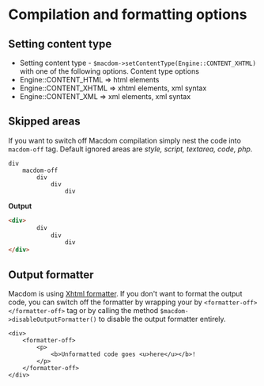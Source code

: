 # Compilation and formatting options

## Setting content type
- Setting content type - `$macdom->setContentType(Engine::CONTENT_XHTML)` with one of the following options.
Content type options
 - Engine::CONTENT_HTML => html elements
 - Engine::CONTENT_XHTML => xhtml elements, xml syntax
 - Engine::CONTENT_XML => xml elements, xml syntax

## Skipped areas
If you want to switch off Macdom compilation simply nest the code into `macdom-off` tag.
Default ignored areas are *style, script, textarea, code, php*.

````
div
    macdom-off
        div
            div
                div
````

**Output**
```` html
<div>
        div
            div
                div
</div>
````

## Output formatter
Macdom is using [Xhtml formatter](https://github.com/Machy8/xhtml-formatter). 
If you don't want to format the output code, you can switch off the formatter
by wrapping your by `<formatter-off></formatter-off>` tag or by calling the method 
`$macdom->disableOutputFormatter()` to disable the output formatter entirely.

````
<div>
	<formatter-off>
		<p>
			<b>Unformatted code goes <u>here</u></b>!
		</p>
	</formatter-off>
</div>
````
